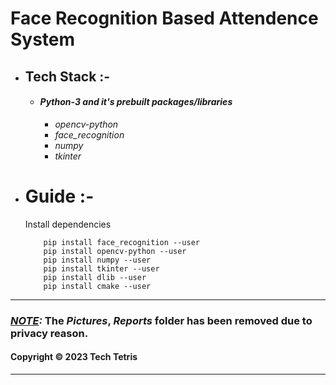 # Face Recognition Based Attendence System 

- ## Tech Stack :-
    - #### ***Python-3 and it's prebuilt packages/libraries***
        - *opencv-python*
        - *face_recognition*
        - *numpy*
        - *tkinter*
- # Guide :-
  Install dependencies
  ```
      pip install face_recognition --user
      pip install opencv-python --user
      pip install numpy --user
      pip install tkinter --user
      pip install dlib --user
      pip install cmake --user
   ```
---
### ***<u>NOTE</u>:*** The *Pictures*, *Reports* folder has been removed due to privacy reason.

#### Copyright © 2023 Tech Tetris
---
